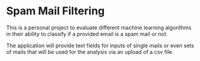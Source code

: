 # Spam Mail Filtering 

This is a personal project to evaluate different machine learning algorithms in their ability to classify if a provided email is a spam mail or not. 

The application will provide text fields for inputs of single mails or even sets of mails that will be used for the analysis via an upload of a csv file.